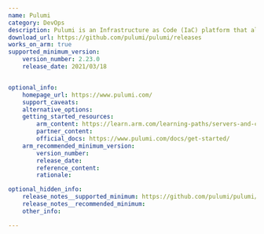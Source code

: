 ```yaml
---
name: Pulumi
category: DevOps
description: Pulumi is an Infrastructure as Code (IaC) platform that allows users to define and manage cloud infrastructure using any programming language.
download_url: https://github.com/pulumi/pulumi/releases
works_on_arm: true
supported_minimum_version:
    version_number: 2.23.0
    release_date: 2021/03/18


optional_info:
    homepage_url: https://www.pulumi.com/
    support_caveats:
    alternative_options:
    getting_started_resources:
        arm_content: https://learn.arm.com/learning-paths/servers-and-cloud-computing/from-iot-to-the-cloud-part4/how-to-2/
        partner_content:
        official_docs: https://www.pulumi.com/docs/get-started/
    arm_recommended_minimum_version:
        version_number:
        release_date:
        reference_content:
        rationale:

optional_hidden_info:
    release_notes__supported_minimum: https://github.com/pulumi/pulumi/releases/tag/v2.23.0
    release_notes__recommended_minimum:
    other_info:

---
```


